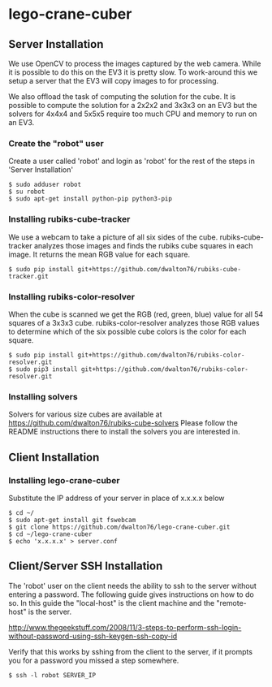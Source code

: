 # lego-crane-cuber

## Server Installation
We use OpenCV to process the images captured by the web camera.  While it
is possible to do this on the EV3 it is pretty slow.  To work-around this we
setup a server that the EV3 will copy images to for processing.

We also offload the task of computing the solution for the cube. It is possible
to compute the solution for a 2x2x2 and 3x3x3 on an EV3 but the solvers for 4x4x4
and 5x5x5 require too much CPU and memory to run on an EV3.

### Create the "robot" user
Create a user called 'robot' and login as 'robot' for the rest of the
steps in 'Server Installation'
```
$ sudo adduser robot
$ su robot
$ sudo apt-get install python-pip python3-pip
```

### Installing rubiks-cube-tracker
We use a webcam to take a picture of all six sides of the cube. rubiks-cube-tracker
analyzes those images and finds the rubiks cube squares in each image. It returns
the mean RGB value for each square.
```
$ sudo pip install git+https://github.com/dwalton76/rubiks-cube-tracker.git

```

### Installing rubiks-color-resolver
When the cube is scanned we get the RGB (red, green, blue) value for
all 54 squares of a 3x3x3 cube.  rubiks-color-resolver analyzes those RGB
values to determine which of the six possible cube colors is the color for
each square.
```
$ sudo pip install git+https://github.com/dwalton76/rubiks-color-resolver.git
$ sudo pip3 install git+https://github.com/dwalton76/rubiks-color-resolver.git
```

### Installing solvers
Solvers for various size cubes are available at https://github.com/dwalton76/rubiks-cube-solvers
Please follow the README instructions there to install the solvers you are interested in.


## Client Installation
### Installing lego-crane-cuber
Substitute the IP address of your server in place of x.x.x.x below
```
$ cd ~/
$ sudo apt-get install git fswebcam
$ git clone https://github.com/dwalton76/lego-crane-cuber.git
$ cd ~/lego-crane-cuber
$ echo 'x.x.x.x' > server.conf
```

## Client/Server SSH Installation
The 'robot' user on the client needs the ability to ssh to the server without
entering a password.  The following guide gives instructions on how to do so.
In this guide the "local-host" is the client machine and the "remote-host"
is the server.

http://www.thegeekstuff.com/2008/11/3-steps-to-perform-ssh-login-without-password-using-ssh-keygen-ssh-copy-id

Verify that this works by sshing from the client to the server, if it prompts
you for a password you missed a step somewhere.
```
$ ssh -l robot SERVER_IP
```
